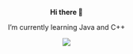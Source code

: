 
<p align="center"><strong>Hi there 👋</strong></p>
<p align="center">I’m currently learning Java and C++</p>
<p align="center"> <img src="https://github-readme-stats.vercel.app/api/top-langs/?username=TatouCode&theme=blue-green" /> </p>


<!--
**TatouCode/TatouCode** is a ✨ _special_ ✨ repository because its `README.md` (this file) appears on your GitHub profile.
### Hi there 👋
Here are some ideas to get you started:

- 🔭 I’m currently working on ...
- 🌱 I’m currently learning ...
- 👯 I’m looking to collaborate on ...
- 🤔 I’m looking for help with ...
- 💬 Ask me about ...
- 📫 How to reach me: ...
- 😄 Pronouns: ...
- ⚡ Fun fact: ...
-->
